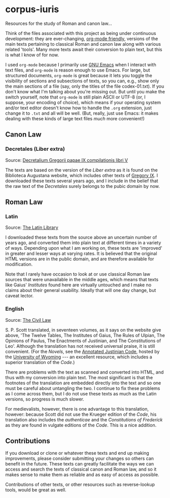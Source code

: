 <!-- -*- mode: markdown -*- -->

corpus-iuris
============

Resources for the study of Roman and canon law...

Think of the files associated with this project as being under
continuous development: they are ever-changing,
[org-mode friendly](http://orgmode.org), versions of the main texts
pertaining to classical Roman and canon law along with various related
'tools'.  Many more texts await their conversion to plain text, but
this is what I know of for now.

I used `org-mode` because I primarily use
[GNU Emacs](https://www.gnu.org/software/emacs/) when I interact with
text files, and `org-mode` is reason enough to use Emacs.  For large,
but structured documents, `org-mode` is great because it lets you
toggle the visibility of sections and subsections of texts, so you
can, e.g., show only the main sections of a file (say, only the titles
of the file codex-01.txt).  If you don't know what I'm talking about
you're missing out.  But until you make the switch yourself, note that
`org-mode` is still plain ASCII or UTF-8 (or, I suppose, your encoding
of choice), which means if your operating system and/or text editor
doesn't know how to handle the `.org` extension, just change it to
`.txt` and all will be well.  (But, really, just use Emacs: it makes
dealing with these kinds of large text files *much* more convenient!)


## Canon Law

### Decretales (Liber extra)

Source: [Decretalium Gregorii papae IX compilationis libri V](http://www.hs-augsburg.de/~harsch/Chronologia/Lspost13/GregoriusIX/gre_0000.html)

The texts are based on the version of the *Liber extra* as it is found
on the Biblioteca Augustana website, which includes other texts of
[Gregory IX](http://www.hs-augsburg.de/~harsch/Chronologia/Lspost13/GregoriusIX/gre_intr.html).
I downloaded these texts several years ago, and I include in the
belief that the raw text of the *Decretales* surely belongs to the
pubic domain by now.


## Roman Law


### Latin

Source:  [The Latin Library](http://thelatinlibrary.com/ius.html)

I downloaded these texts from the source above an uncertain number of
years ago, and converted them into plain text at different times in a
variety of ways.  Depending upon what I am working on, these texts are
'improved' in greater and lesser ways at varying rates.  It is
believed that the original HTML versions are in the public domain, and
are therefore available for modification.

Note that I rarely have occasion to look at or use classical Roman law
sources that were unavailable in the middle ages, which means that
texts like Gaius' *Institutes* found here are virtually untouched and
I make no claims about their general usability.  Ideally that will one
day change, but caveat lector.


### English

Source: [The Civil Law](http://www.constitution.org/sps/sps.htm)

S. P. Scott translated, in seventeen volumes, as it says on the
website give above, 'The Twelve Tables, The Institutes of Gaius, The
Rules of Ulpian, The Opinions of Paulus, The Enactments of Justinian,
and The Constitutions of Leo'.  Although the translation has not
received universal praise, it is still convenient.  (For the *Novels*,
see the
[Annotated Justinian Code](http://www.uwyo.edu/lawlib/justinian%2Dnovels/),
hosted by the [University of Wyoming](http://www.uwyo.edu/) --- an
excellent resource, which includes a superior translation of the
*Code*.)

There are problems with the text as scanned and converted into HTML,
and thus with my conversion into plain text.  The most significant is
that the footnotes of the translation are embedded directly into the
text and so one must be careful about untangling the two.  I continue
to fix these problems as I come across them, but I do not use these
texts as much as the Latin versions, so progress is much slower.

For medievalists, however, there is one advantage to this translation,
however: because Scott did not use the Krueger edition of the *Code*,
his translation also includes the *authenticae* and the *Constitutions
of Frederick* as they are found in vulgate editions of the *Code*.
This is a nice addition.


## Contributions

If you download or clone or whatever these texts and end up making
improvements, please consider submitting your changes so others can
benefit in the future.  These texts can greatly facilitate the ways we
can access and search the texts of classical canon and Roman law, and
so it makes sense to make them as reliable and as easy of access as
possible.

Contributions of other texts, or other resources such as
reverse-lookup tools, would be great as well.
